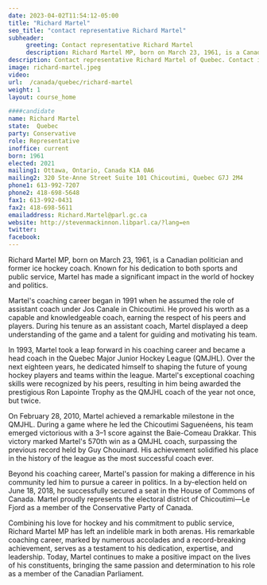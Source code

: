 ```yaml
---
date: 2023-04-02T11:54:12-05:00
title: "Richard Martel"
seo_title: "contact representative Richard Martel"
subheader:
     greeting: Contact representative Richard Martel
     description: Richard Martel MP, born on March 23, 1961, is a Canadian politician and former ice hockey coach.
description: Contact representative Richard Martel of Quebec. Contact information for Richard Martel includes email address, phone number, and mailing address.
image: richard-martel.jpeg
video:
url:  /canada/quebec/richard-martel
weight: 1
layout: course_home

####candidate
name: Richard Martel
state:	Quebec
party: Conservative
role: Representative
inoffice: current
born: 1961
elected: 2021
mailing1: Ottawa, Ontario, Canada K1A 0A6
mailing2: 320 Ste-Anne Street Suite 101 Chicoutimi, Quebec G7J 2M4
phone1: 613-992-7207
phone2: 418-698-5648
fax1: 613-992-0431
fax2: 418-698-5611
emailaddress: Richard.Martel@parl.gc.ca
website: http://stevenmackinnon.libparl.ca/?lang=en
twitter:
facebook:
---
```


Richard Martel MP, born on March 23, 1961, is a Canadian politician and former ice hockey coach. Known for his dedication to both sports and public service, Martel has made a significant impact in the world of hockey and politics.

Martel's coaching career began in 1991 when he assumed the role of assistant coach under Jos Canale in Chicoutimi. He proved his worth as a capable and knowledgeable coach, earning the respect of his peers and players. During his tenure as an assistant coach, Martel displayed a deep understanding of the game and a talent for guiding and motivating his team.

In 1993, Martel took a leap forward in his coaching career and became a head coach in the Quebec Major Junior Hockey League (QMJHL). Over the next eighteen years, he dedicated himself to shaping the future of young hockey players and teams within the league. Martel's exceptional coaching skills were recognized by his peers, resulting in him being awarded the prestigious Ron Lapointe Trophy as the QMJHL coach of the year not once, but twice.

On February 28, 2010, Martel achieved a remarkable milestone in the QMJHL. During a game where he led the Chicoutimi Saguenéens, his team emerged victorious with a 3–1 score against the Baie-Comeau Drakkar. This victory marked Martel's 570th win as a QMJHL coach, surpassing the previous record held by Guy Chouinard. His achievement solidified his place in the history of the league as the most successful coach ever.

Beyond his coaching career, Martel's passion for making a difference in his community led him to pursue a career in politics. In a by-election held on June 18, 2018, he successfully secured a seat in the House of Commons of Canada. Martel proudly represents the electoral district of Chicoutimi—Le Fjord as a member of the Conservative Party of Canada.

Combining his love for hockey and his commitment to public service, Richard Martel MP has left an indelible mark in both arenas. His remarkable coaching career, marked by numerous accolades and a record-breaking achievement, serves as a testament to his dedication, expertise, and leadership. Today, Martel continues to make a positive impact on the lives of his constituents, bringing the same passion and determination to his role as a member of the Canadian Parliament.
